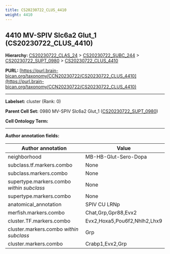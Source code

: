 ```yaml
---
title: CS20230722_CLUS_4410
weight: 4410
---
```

## 4410 MV-SPIV Slc6a2 Glut_1 (CS20230722_CLUS_4410)
<b>Hierarchy: </b>
[CS20230722_CLAS_24](../CS20230722_CLAS_24) >
[CS20230722_SUBC_244](../CS20230722_SUBC_244) >
[CS20230722_SUPT_0980](../CS20230722_SUPT_0980) >
[CS20230722_CLUS_4410](../CS20230722_CLUS_4410)

**PURL:** [https://purl.brain-bican.org/taxonomy/CCN20230722/CS20230722_CLUS_4410](https://purl.brain-bican.org/taxonomy/CCN20230722/CS20230722_CLUS_4410)

---


**Labelset:** cluster (Rank: 0)

**Parent Cell Set:** 0980 MV-SPIV Slc6a2 Glut_1 ([CS20230722_SUPT_0980](../CS20230722_SUPT_0980))



**Cell Ontology Term:** 

[MARKER GENES.]: #


---

[TRANSFERRED ANNOTATIONS.]: #


[AUTHOR ANNOTATION FIELDS.]: #


**Author annotation fields:**

| Author annotation | Value |
|-------------------|-------|
|neighborhood|MB-HB-Glut-Sero-Dopa|
|subclass.tf.markers.combo|None|
|subclass.markers.combo|None|
|supertype.markers.combo _within subclass_|None|
|supertype.markers.combo|None|
|anatomical_annotation|SPIV CU LRNp|
|merfish.markers.combo|Chat,Grp,Gpr88,Evx2|
|cluster.TF.markers.combo|Evx2,Hoxa5,Pou6f2,Nhlh2,Lhx9|
|cluster.markers.combo _within subclass_|Grp|
|cluster.markers.combo|Crabp1,Evx2,Grp|
